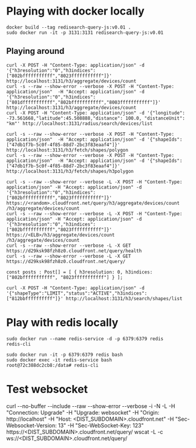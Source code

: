

# Playing with docker locally

```
docker build --tag redisearch-query-js:v0.01 .
sudo docker run -it -p 3131:3131 redisearch-query-js:v0.01
```

## Playing around

```
curl -X POST -H "Content-Type: application/json" -d '{"h3resolution":"0","h3indices":["802bfffffffffff","8023fffffffffff"]}' http://localhost:3131/h3/aggregate/devices/count
curl -s --raw --show-error --verbose -X POST -H "Content-Type: application/json"  -H "Accept: application/json" -d '{"h3resolution":"0","h3indices":["801dfffffffffff","802bfffffffffff","8003fffffffffff"]}' http://localhost:3131/h3/aggregate/devices/count
curl -X POST -H "Content-Type: application/json" -d '{"longitude": -73.561668,"latitude":45.508888,"distance": 100.0, "distanceUnit": "km"' http://localhost:3131/radius/search/devices/list

curl -s --raw --show-error --verbose -X POST -H "Content-Type: application/json"  -H "Accept: application/json" -d '{"shapeIds":["47db1f7b-5c0f-4f85-88d7-2bc3f83eaaf4"]}' http://localhost:3131/h3/fetch/shapes/polygon
curl -s --raw --show-error --verbose -X POST -H "Content-Type: application/json"  -H "Accept: application/json" -d '{"shapeIds":["47db1f7b-5c0f-4f85-88d7-2bc3f83eaaf4"]}' http://localhost:3131/h3/fetch/shapes/h3polygon

curl -s --raw --show-error --verbose -L -X POST -H "Content-Type: application/json" -H "Accept: application/json" -d '{"h3resolution":"0","h3indices":["802bfffffffffff","8023fffffffffff"]}' https://<random>.cloudfront.net/query/h3/aggregate/devices/count
/h3/aggregate/devices/count
curl -s --raw --show-error --verbose -L -X POST -H "Content-Type: application/json" -H "Accept: application/json" -d '{"h3resolution":"0","h3indices":["802bfffffffffff","8023fffffffffff"]}' https://<ELB>/h3/aggregate/devices/count
/h3/aggregate/devices/count
curl -s --raw --show-error --verbose -L -X GET https://d29ksk98fzh8z0.cloudfront.net/query/health
curl -s --raw --show-error --verbose -L -X GET https://d29ksk98fzh8z0.cloudfront.net/query/
```

```
const posts : Post[] = [ { h3resolution: 0, h3indices: ["802bfffffffffff", "8023fffffffffff"] } ];
```

```
curl -X POST -H "Content-Type: application/json" -d '{"shapeType":"LIMIT","status":"ACTIVE","h3indices":["812bbffffffffff"]}' http://localhost:3131/h3/search/shapes/list
```

# Play with redis locally

```
sudo docker run --name redis-service -d -p 6379:6379 redis
redis-cli

sudo docker run -it -p 6379:6379 redis bash
sudo docker exec -it redis-service bash
root@72c388dc2cb8:/data# redis-cli
```

# Test websocket

curl --no-buffer --include --raw --show-error --verbose -i -N -L -H "Connection: Upgrade" -H "Upgrade: websocket" -H "Origin: http://localhost" -H "Host: &lt;DIST_SUBDOMAIN&gt;.cloudfront.net" -H "Sec-Websocket-Version: 13" -H "Sec-WebSocket-Key: 123" https://&lt;DIST_SUBDOMAIN&gt;.cloudfront.net/query/
wscat -L -c ws://&lt;DIST_SUBDOMAIN&gt;.cloudfront.net/query/
